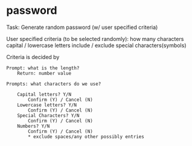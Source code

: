 # password
Task: Generate random password (w/ user specified criteria)

User specified criteria (to be selected randomly):
	how many characters
	capital / lowercase letters
	include / exclude special characters(symbols)



Criteria is decided by

	Prompt: what is the length?
		Return: number value

	Prompts: what characters do we use?

		Capital letters? Y/N
			Confirm (Y) / Cancel (N)
		Lowercase letters? Y/N
			Confirm (Y) / Cancel (N)
		Special Characters? Y/N
			Confirm (Y) / Cancel (N)
		Numbers? Y/N
			Confirm (Y) / Cancel (N)
			* exclude spaces/any other possibly entries